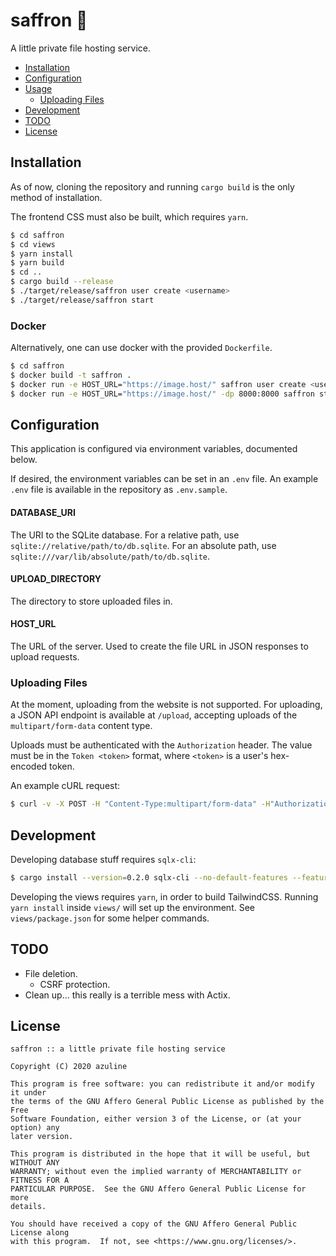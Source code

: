 # saffron 🌷

A little private file hosting service.

- [Installation](#installation)
- [Configuration](#configuration)
- [Usage](#usage)
  - [Uploading Files](#uploading-files)
- [Development](#development)
- [TODO](#todo)
- [License](#license)

## Installation

As of now, cloning the repository and running `cargo build` is the only method
of installation.

The frontend CSS must also be built, which requires `yarn`.

```sh
$ cd saffron
$ cd views
$ yarn install
$ yarn build
$ cd ..
$ cargo build --release
$ ./target/release/saffron user create <username>
$ ./target/release/saffron start
```

### Docker

Alternatively, one can use docker with the provided `Dockerfile`.

```sh
$ cd saffron
$ docker build -t saffron .
$ docker run -e HOST_URL="https://image.host/" saffron user create <username>
$ docker run -e HOST_URL="https://image.host/" -dp 8000:8000 saffron start -h 0.0.0.0
```

## Configuration

This application is configured via environment variables, documented below.

If desired, the environment variables can be set in an `.env` file. An example
`.env` file is available in the repository as `.env.sample`.

#### DATABASE_URI

The URI to the SQLite database. For a relative path, use
`sqlite://relative/path/to/db.sqlite`. For an absolute path, use
`sqlite:///var/lib/absolute/path/to/db.sqlite`.

#### UPLOAD_DIRECTORY

The directory to store uploaded files in.

#### HOST_URL

The URL of the server. Used to create the file URL in JSON responses to upload
requests.

### Uploading Files

At the moment, uploading from the website is not supported. For uploading, a
JSON API endpoint is available at `/upload`, accepting uploads of the
`multipart/form-data` content type.

Uploads must be authenticated with the `Authorization` header. The value must
be in the `Token <token>` format, where `<token>` is a user's hex-encoded
token.

An example cURL request:

```sh
$ curl -v -X POST -H "Content-Type:multipart/form-data" -H"Authorization:Token <token>" -F "upload=@<filepath>" https://image.host/upload
```

## Development

Developing database stuff requires `sqlx-cli`:

```sh
$ cargo install --version=0.2.0 sqlx-cli --no-default-features --features sqlite
```

Developing the views requires `yarn`, in order to build TailwindCSS. Running
`yarn install` inside `views/` will set up the environment. See
`views/package.json` for some helper commands.

## TODO

- File deletion.
  - CSRF protection.
- Clean up... this really is a terrible mess with Actix.

## License

```
saffron :: a little private file hosting service

Copyright (C) 2020 azuline

This program is free software: you can redistribute it and/or modify it under
the terms of the GNU Affero General Public License as published by the Free
Software Foundation, either version 3 of the License, or (at your option) any
later version.

This program is distributed in the hope that it will be useful, but WITHOUT ANY
WARRANTY; without even the implied warranty of MERCHANTABILITY or FITNESS FOR A
PARTICULAR PURPOSE.  See the GNU Affero General Public License for more
details.

You should have received a copy of the GNU Affero General Public License along
with this program.  If not, see <https://www.gnu.org/licenses/>.
```
